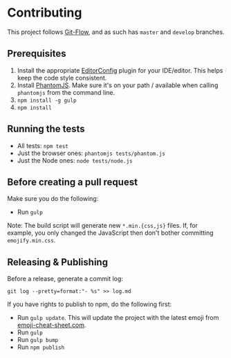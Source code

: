 Contributing
===

This project follows [Git-Flow](http://nvie.com/posts/a-successful-git-branching-model/), and as such has ``master`` and ``develop`` branches.






<extoc></extoc>

## Prerequisites

1. Install the appropriate [EditorConfig](http://editorconfig.org) plugin for your IDE/editor. This helps keep the code style consistent.
2. Install [PhantomJS](http://phantomjs.org). Make sure it's on your path / available when calling `phantomjs` from the command line.
2. `npm install -g gulp`
3. `npm install`

## Running the tests

- All tests: `npm test`
- Just the browser ones: `phantomjs tests/phantom.js`
- Just the Node ones: `node tests/node.js`

## Before creating a pull request

Make sure you do the following:

- Run `gulp`

Note: The build script will generate new `*.min.{css,js}` files. If, for example, you only changed the JavaScript then don't bother committing `emojify.min.css`.

## Releasing & Publishing

Before a release, generate a commit log:

```
git log --pretty=format:"- %s" >> log.md
```

If you have rights to publish to npm, do the following first:

- Run `gulp update`. This will update the project with the latest emoji from [emoji-cheat-sheet.com](http://www.emoji-cheat-sheet.com).
- Run `gulp`
- Run `gulp bump`
- Run `npm publish`
